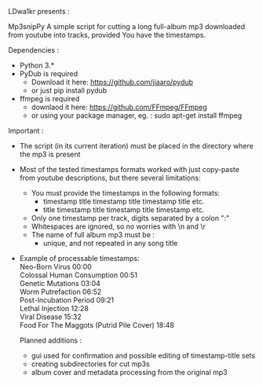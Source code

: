 LDwa1kr presents :

Mp3snipPy
  A simple script for cutting a long full-album mp3 downloaded from youtube into tracks, provided You have the timestamps.
  
Dependencies :
- Python 3.*
- PyDub is required
  - Download it here: https://github.com/jiaaro/pydub
  - or just pip install pydub
- ffmpeg is required
  - downlaod it here: https://github.com/FFmpeg/FFmpeg
  - or using your package manager, eg. : 
        sudo apt-get install ffmpeg
        
Important :
- The script (in its current iteration) must be placed in the directory where the mp3 is present
- Most of the tested timestamps formats worked with just copy-paste from youtube descriptions, but there several limitations:
  - You must provide the timestamps in the following formats:
    - timestamp title timestamp title timestamp title etc.
    - title timestamp title timestamp title timestamp etc.
  - Only one timestamp per track, digits separated by a colon ":"
  - Whitespaces are ignored, so no worries with \n and \r
  - The name of full album mp3 must be :
    - unique, and not repeated in any song title
  
- Example of processable timestamps:
    <br/>Neo-Born Virus 00:00 
    <br/>Colossal Human Consumption 00:51 
    <br/>Genetic Mutations 03:04 
    <br/>Worm Putrefaction 06:52
    <br/>Post-Incubation Period 09:21 
    <br/>Lethal Injection 12:28 
    <br/>Viral Disease 15:32 
    <br/>Food For The Maggots (Putrid Pile Cover) 18:48
  
  Planned additions :
   - gui used for confirmation and possible editing of timestamp-title sets
   - creating subdirectories for cut mp3s
   - album cover and metadata processing from the original mp3  
